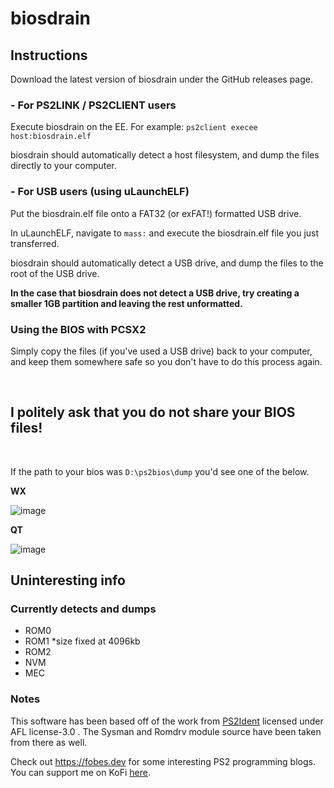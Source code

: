 # biosdrain

## **Instructions**

Download the latest version of biosdrain under the GitHub releases page.

### - **For PS2LINK / PS2CLIENT users**

Execute biosdrain on the EE. For example: `ps2client execee host:biosdrain.elf`

biosdrain should automatically detect a host filesystem, and dump the files directly to your computer.

### - **For USB users (using uLaunchELF)**
Put the biosdrain.elf file onto a FAT32 (or exFAT!) formatted USB drive.

In uLaunchELF, navigate to `mass:` and execute the biosdrain.elf file you just transferred.

biosdrain should automatically detect a USB drive, and dump the files to the root of the USB drive.

**In the case that biosdrain does not detect a USB drive, try creating a smaller 1GB partition and
leaving the rest unformatted.**

### **Using the BIOS with PCSX2**
Simply copy the files (if you've used a USB drive) back to your computer, and keep them somewhere safe so you don't have to do this process again.

<br/>

## **I politely ask that you do not share your BIOS files!**

<br/>

If the path to your bios was `D:\ps2bios\dump` you'd see one of the below.

**WX**

![image](https://user-images.githubusercontent.com/29295048/180281013-7e142c3a-2762-4987-885f-27d622029d64.png)

**QT**

![image](https://user-images.githubusercontent.com/29295048/180281541-a402877c-c8b7-4eea-9e36-710d3f48b0e2.png)


## **Uninteresting info**

### Currently detects and dumps
 - ROM0
 - ROM1 *size fixed at 4096kb
 - ROM2
 - NVM
 - MEC

### Notes

This software has been based off of the work from [PS2Ident](https://github.com/ps2homebrew/PS2Ident) licensed under AFL license-3.0 . The Sysman and Romdrv module source have been taken from there as well.

Check out https://fobes.dev for some interesting PS2 programming blogs.
You can support me on KoFi [here](Ko-fi.com/f0bes).
